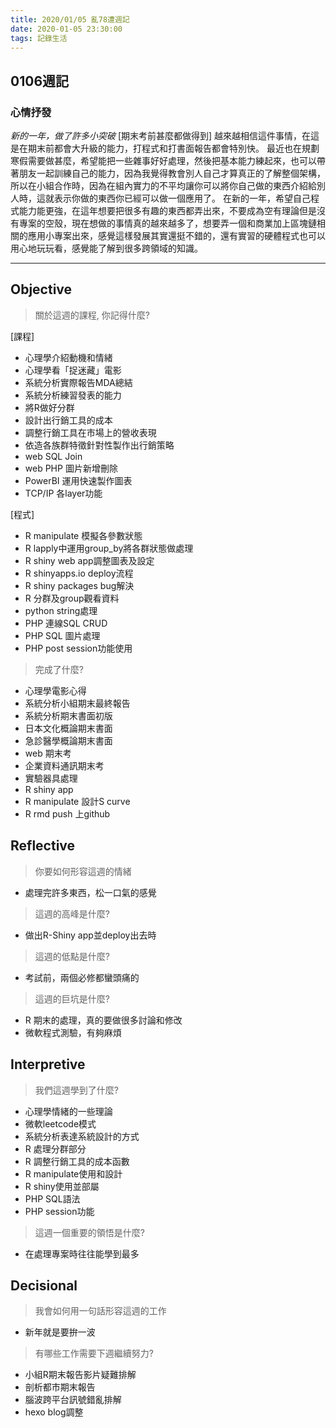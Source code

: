 ```yaml
---
title: 2020/01/05 亂78遭週記
date: 2020-01-05 23:30:00
tags: 記錄生活
---
```

## **0106週記**

### 心情抒發
*新的一年，做了許多小突破*
[期末考前甚麼都做得到] 越來越相信這件事情，在這是在期末前都會大升級的能力，打程式和打書面報告都會特別快。
最近也在規劃寒假需要做甚麼，希望能把一些雜事好好處理，然後把基本能力練起來，也可以帶著朋友一起訓練自己的能力，因為我覺得教會別人自己才算真正的了解整個架構，所以在小組合作時，因為在組內實力的不平均讓你可以將你自己做的東西介紹給別人時，這就表示你做的東西你已經可以做一個應用了。
在新的一年，希望自己程式能力能更強，在這年想要把很多有趣的東西都弄出來，不要成為空有理論但是沒有專案的空殼，現在想做的事情真的越來越多了，想要弄一個和商業加上區塊鏈相關的應用小專案出來，感覺這樣發展其實還挺不錯的，還有實習的硬體程式也可以用心地玩玩看，感覺能了解到很多跨領域的知識。

---
<!-- more -->
## **Objective**

> 關於這週的課程, 你記得什麼?

[課程]
- 心理學介紹動機和情緒
- 心理學看「捉迷藏」電影
- 系統分析實際報告MDA總結
- 系統分析練習發表的能力
- 將R做好分群
- 設計出行銷工具的成本
- 調整行銷工具在市場上的營收表現
- 依造各族群特徵針對性製作出行銷策略
- web SQL Join
- web PHP 圖片新增刪除
- PowerBI 運用快速製作圖表
- TCP/IP 各layer功能

[程式]
- R manipulate 模擬各參數狀態
- R lapply中運用group_by將各群狀態做處理
- R shiny web app調整圖表及設定
- R shinyapps.io deploy流程
- R shiny packages bug解決
- R 分群及group觀看資料
- python string處理
- PHP 連線SQL CRUD
- PHP SQL 圖片處理
- PHP post session功能使用

> 完成了什麼?

- 心理學電影心得
- 系統分析小組期末最終報告
- 系統分析期末書面初版
- 日本文化概論期末書面
- 急診醫學概論期末書面
- web 期末考
- 企業資料通訊期末考
- 實驗器具處理
- R shiny app
- R manipulate 設計S curve
- R rmd push 上github


## **Reflective**

> 你要如何形容這週的情緒

* 處理完許多東西，松一口氣的感覺

> 這週的高峰是什麼?

* 做出R-Shiny app並deploy出去時

> 這週的低點是什麼?

* 考試前，兩個必修都蠻頭痛的

> 這週的巨坑是什麼?

* R 期末的處理，真的要做很多討論和修改
* 微軟程式測驗，有夠麻煩

## **Interpretive**

> 我們這週學到了什麼?

- 心理學情緒的一些理論
- 微軟leetcode模式
- 系統分析表達系統設計的方式
- R 處理分群部分
- R 調整行銷工具的成本函數
- R manipulate使用和設計
- R shiny使用並部屬
- PHP SQL語法
- PHP session功能

> 這週一個重要的領悟是什麼?

* 在處理專案時往往能學到最多

## **Decisional**

> 我會如何用一句話形容這週的工作

* 新年就是要拚一波

> 有哪些工作需要下週繼續努力?

- 小組R期末報告影片疑難排解
- 剖析都市期末報告
- 腦波跨平台訊號錯亂排解
- hexo blog調整

